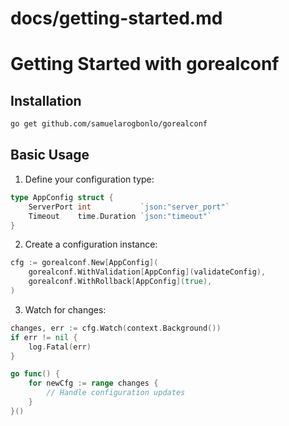 # docs/getting-started.md
# Getting Started with gorealconf

## Installation

```bash
go get github.com/samuelarogbonlo/gorealconf
```

## Basic Usage

1. Define your configuration type:

```go
type AppConfig struct {
    ServerPort int           `json:"server_port"`
    Timeout    time.Duration `json:"timeout"`
}
```

2. Create a configuration instance:

```go
cfg := gorealconf.New[AppConfig](
    gorealconf.WithValidation[AppConfig](validateConfig),
    gorealconf.WithRollback[AppConfig](true),
)
```

3. Watch for changes:

```go
changes, err := cfg.Watch(context.Background())
if err != nil {
    log.Fatal(err)
}

go func() {
    for newCfg := range changes {
        // Handle configuration updates
    }
}()
```
